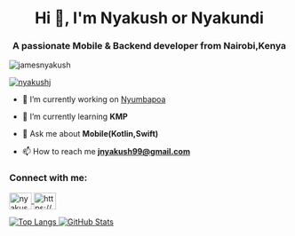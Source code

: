 <h1 align="center">Hi 👋, I'm Nyakush or Nyakundi</h1>
<h3 align="center">A passionate Mobile & Backend developer from Nairobi,Kenya</h3>

<p align="left"> <img src="https://komarev.com/ghpvc/?username=jamesnyakush&label=Profile%20views&color=0e75b6&style=flat" alt="jamesnyakush" /> </p>

<p align="left"> <a href="https://twitter.com/nyakushj" target="blank"><img src="https://img.shields.io/twitter/follow/nyakushj?logo=twitter&style=for-the-badge" alt="nyakushj" /></a> </p>

- 🔭 I’m currently working on [Nyumbapoa](https://github.com/nyumbapoa)

- 🌱 I’m currently learning **KMP**

- 💬 Ask me about **Mobile(Kotlin,Swift)**

- 📫 How to reach me **jnyakush99@gmail.com**

<h3 align="left">Connect with me:</h3>
<p align="left">
<a href="https://twitter.com/nyakushj" target="blank"><img align="center" src="https://raw.githubusercontent.com/rahuldkjain/github-profile-readme-generator/master/src/images/icons/Social/twitter.svg" alt="nyakushj" height="30" width="40" />
<a href="https://linkedin.com/in/https://www.linkedin.com/in/james-nyakundi/" target="blank"><img align="center" src="https://raw.githubusercontent.com/rahuldkjain/github-profile-readme-generator/master/src/images/icons/Social/linked-in-alt.svg" alt="https://www.linkedin.com/in/james-nyakundi/" height="30" width="40" />
</p>


![Top Langs](https://github-readme-stats.vercel.app/api/top-langs/?username=jamesnyakush&hide=html&layout=compact&height=220&langs_count=6)
![GitHub Stats](https://github-readme-stats.vercel.app/api?username=jamesnyakush&show_icons=true&count_private=true&hide=stars&line_height=24&height=220)
